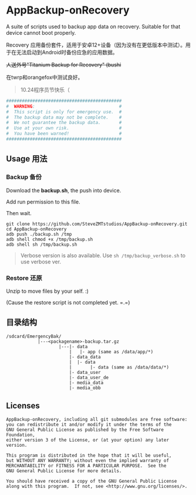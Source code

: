 # AppBackup-onRecovery
A suite of scripts used to backup app data on recovery. Suitable for that device cannot boot properly.

Recovery 应用备份套件，适用于安卓12+设备（因为没有在更低版本中测试）。用于在无法启动到Android时备份应急的应用数据。

~~人送外号"Titanium Backup for Recovery" (bushi~~

在twrp和orangefox中测试良好。

> 10.24程序员节快乐（

```bash
############################################
#  WARNING:                                #
#  This script is only for emergency use.  #
#  The backup data may not be complete.    #
#  We not guarantee the backup data.       #
#  Use at your own risk.                   #
#  You have been warned!                   #
############################################
```

## Usage 用法

### Backup 备份
Download the **backup.sh**, the push into device.

Add run permission to this file.

Then wait.



```shell
git clone https://github.com/SteveZMTstudios/AppBackup-onRecovery.git
cd AppBackup-onRecovery
adb push ./backup.sh /tmp
adb shell chmod +x /tmp/backup.sh
adb shell sh /tmp/backup.sh
```

> Verbose version is also available. Use `sh /tmp/backup_verbose.sh` to use verbose ver.

### Restore 还原
Unzip to move files by your self. :)

(Cause the restore script is not completed yet. =.=)



## 目录结构
```
/sdcard/EmergencyBak/
            |---<packagename>-backup.tar.gz
                    |---|- data
                        |   |- app (same as /data/app/*)
                        |- data_data
                        |  |- data
                        |       |- data (same as /data/data/*)
                        |- data_user
                        |- data_user_de
                        |- media_data
                        |- media_obb
```

## Licenses
```
AppBackup-onRecovery, including all git submodules are free software:
you can redistribute it and/or modify it under the terms of the
GNU General Public License as published by the Free Software Foundation,
either version 3 of the License, or (at your option) any later version.

This program is distributed in the hope that it will be useful,
but WITHOUT ANY WARRANTY; without even the implied warranty of
MERCHANTABILITY or FITNESS FOR A PARTICULAR PURPOSE.  See the
GNU General Public License for more details.

You should have received a copy of the GNU General Public License
along with this program.  If not, see <http://www.gnu.org/licenses/>.
```
